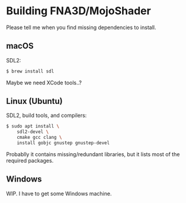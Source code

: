 # Building FNA3D/MojoShader

Please tell me when you find missing dependencies to install.

## macOS

SDL2:

```sh
$ brew install sdl
```

Maybe we need XCode tools..?

## Linux (Ubuntu)

SDL2, build tools, and compilers:

```sh
$ sudo apt install \
    sdl2-devel \
    cmake gcc clang \
    install gobjc gnustep gnustep-devel
```

Probablly it contains missing/redundant libraries, but it lists most of the required packages.

## Windows

WIP. I have to get some Windows machine.
